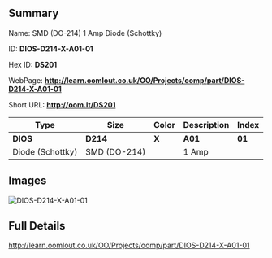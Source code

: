 

## Summary
 
Name: SMD (DO-214) 1 Amp Diode (Schottky)

ID: __DIOS-D214-X-A01-01__

Hex ID: __DS201__

WebPage: __http://learn.oomlout.co.uk/OO/Projects/oomp/part/DIOS-D214-X-A01-01__

Short URL: __http://oom.lt/DS201__


| Type   | Size   | Color   | Description   | Index   |    
| ----- | ------   | ------   | -----   | ----   |    
| __DIOS__   					| __D214__   					| __X__    						| __A01__    					| __01__ |    
| Diode (Schottky)		| SMD (DO-214)	| 		| 1 Amp	| 	|

## Images
![DIOS-D214-X-A01-01](http://oomlout.com/oomp-gen/parts/DIOS-D214-X-A01-01/DIOS-D214-X-A01-01_420.jpg)

## Full Details

 http://learn.oomlout.co.uk/OO/Projects/oomp/part/DIOS-D214-X-A01-01

